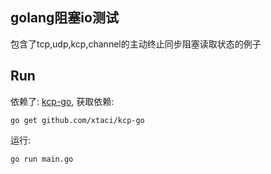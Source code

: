 ## golang阻塞io测试
包含了tcp,udp,kcp,channel的主动终止同步阻塞读取状态的例子

## Run
依赖了: [kcp-go](https://github.com/xtaci/kcp-go), 获取依赖:
```
go get github.com/xtaci/kcp-go
```
运行:
```
go run main.go
```
